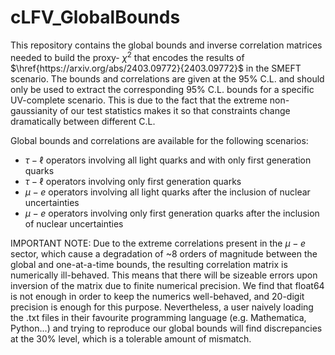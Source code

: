 # cLFV_GlobalBounds
This repository contains the global bounds and inverse correlation matrices needed to build the proxy- $\chi^2$ that encodes the results of $\href{https://arxiv.org/abs/2403.09772}{2403.09772}$ in the SMEFT scenario. The bounds and correlations are given at the 95% C.L. and should only be used to extract the corresponding 95% C.L. bounds for a specific UV-complete scenario. This is due to the fact that the extreme non-gaussianity of our test statistics makes it so that constraints change dramatically between different C.L.

Global bounds and correlations are available for the following scenarios:
- $\tau-\ell$ operators involving all light quarks and with only first generation quarks
- $\tau-\ell$ operators involving only first generation quarks
- $\mu-e$ operators involving all light quarks after the inclusion of nuclear uncertainties
- $\mu-e$ operators involving only first generation quarks after the inclusion of nuclear uncertainties

IMPORTANT NOTE: Due to the extreme correlations present in the $\mu-e$ sector, which cause a degradation of ~8 orders of magnitude between the global and one-at-a-time bounds, the resulting correlation matrix is numerically ill-behaved. This means that there will be sizeable errors upon inversion of the matrix due to finite numerical precision. We find that float64 is not enough in order to keep the numerics well-behaved, and 20-digit precision is enough for this purpose. Nevertheless, a user naively loading the .txt files in their favourite programming language (e.g. Mathematica, Python...) and trying to reproduce our global bounds will find discrepancies at the 30% level, which is a tolerable amount of mismatch.
